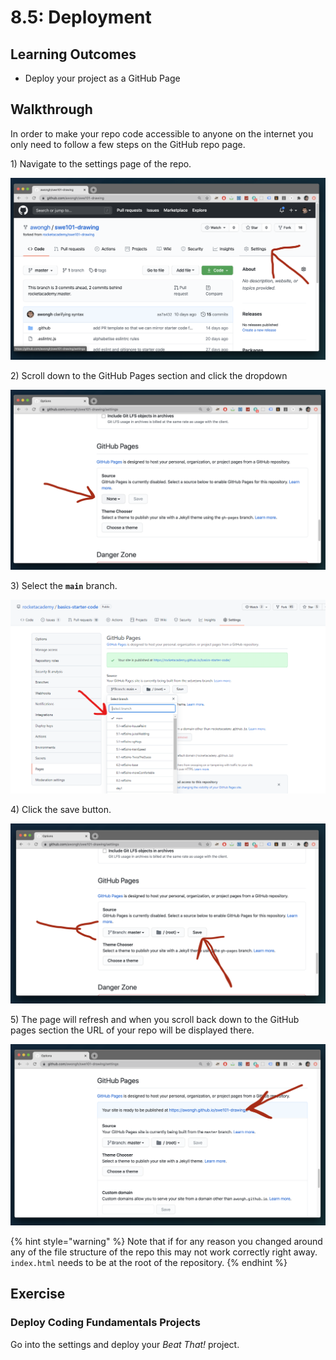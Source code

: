 # 8.5: Deployment

## Learning Outcomes

- Deploy your project as a GitHub Page

## Walkthrough

In order to make your repo code accessible to anyone on the internet you only need to follow a few steps on the GitHub repo page.

1\) Navigate to the settings page of the repo.

![](<../.gitbook/assets/Screen Shot 2020-09-10 at 6.31.26 PM.png>)

2\) Scroll down to the GitHub Pages section and click the dropdown

![](<../.gitbook/assets/Screen Shot 2020-09-10 at 6.31.43 PM.png>)

3\) Select the **`main`** branch.

![](<../.gitbook/assets/Screenshot 2021-12-11 111132.png>)

4\) Click the save button.

![](<../.gitbook/assets/Screen Shot 2020-09-10 at 6.31.53 PM.png>)

5\) The page will refresh and when you scroll back down to the GitHub pages section the URL of your repo will be displayed there.

![](<../.gitbook/assets/Screen Shot 2020-09-10 at 6.38.19 PM.png>)

{% hint style="warning" %}
Note that if for any reason you changed around any of the file structure of the repo this may not work correctly right away. `index.html` needs to be at the root of the repository.
{% endhint %}

## **Exercise**

### **Deploy Coding Fundamentals Projects**

Go into the settings and deploy your _Beat That!_ project.

